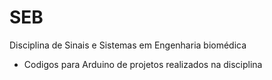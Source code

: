 # SEB
Disciplina de Sinais e Sistemas em Engenharia biomédica
- Codigos para Arduino de projetos realizados na disciplina
